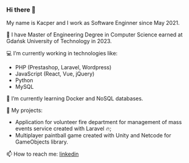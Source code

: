 ### Hi there 👋

My name is Kacper and I work as Software Enginner since May 2021.

:bookmark_tabs: I have Master of Engineering Degree in Computer Science earned at Gdańsk University of Technology in 2023.

💻 I’m currently working in technologies like:
- PHP (Prestashop, Laravel, Wordpress)
- JavaScript (React, Vue, jQuery)
- Python
- MySQL

🌱 I’m currently learning Docker and NoSQL databases.

📁 My projects:
- Application for volunteer fire department for management of mass events service created with Laravel 🔥;
- Multiplayer paintball game created with Unity and Netcode for GameObjects library.

📫 How to reach me: [linkedin](https://pl.linkedin.com/in/kacper-rutkowski-b374981b0)
